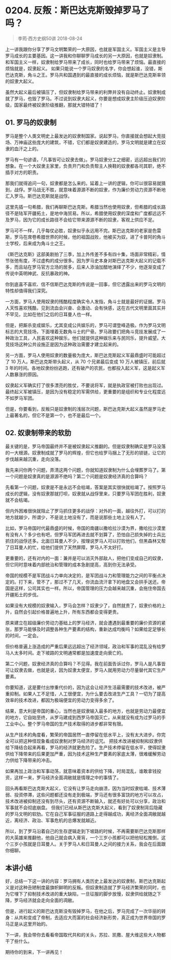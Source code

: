 # 0204. 反叛：斯巴达克斯毁掉罗马了吗？
> 李筠·西方史纲50讲
2018-08-24

上一讲我跟你分享了罗马文明繁荣的一大原因，也就是军国主义。军国主义是主导罗马成长的主要基因。这一讲我和你聊聊罗马成长的另一大原因，也就是奴隶制。和军国主义一样，奴隶制给罗马带来了成长，同时也给罗马带来了烦恼。最直接的烦恼就是，奴隶起义。
如果只能说一个罗马奴隶的名字，你会想起谁，没错，斯巴达克斯，角斗之王。罗马共和国遇到的最直接的成长烦恼，就是斯巴达克斯率领的奴隶大起义。

虽然大起义最后被镇压了，但奴隶制给罗马带来的利弊并没有自动终止。奴隶制成就了罗马，也毁了罗马。不过说到奴隶大起义，你要是想成奴隶主阶级压迫奴隶阶级，国家最终被奴隶阶级推翻，那就大错特错了！

## 01. 罗马的奴隶制

罗马是整个人类文明史上最发达的奴隶制国家。说起罗马，你直接就会想起大竞技场、万神庙这些庞大的建筑，不错，它们都是奴隶建造的，罗马文明就是建立在奴隶的血汗之上的。

罗马有一句谚语，「凡事皆可让奴隶去做」。罗马奴隶分工之细密，远远超出我们的想象。在一个大奴隶主家里，负责开门和负责帮主人换鞋的奴隶都各司其职，绝不插手对方的职责。

那我们就得追问一句，奴隶都是怎么来的。延着上一讲的逻辑，你可以很容易就猜到，战俘。罗马战无不胜，就意味着源源不断的奴隶，作为廉价劳动力资源不断地汇入罗马。斯巴达克斯就是战俘。

这里先插一句希腊，我们再聊斯巴达克斯。希腊当然也使用奴隶，但希腊的成长路径不是陆军开疆拓土，是地中海贸易。所以，希腊使用奴隶的深度和广度都远远不及罗马，因为它的成长路径不会给它带来源源不断的奴隶，客观上供应不足。

罗马可不一样，几乎每仗必胜，奴隶似乎永远用不完。斯巴达克斯的老家是色雷斯，罗马在席卷希腊世界的时候，他的祖国战败，他被买为奴，进了卡普阿的角斗士学校，后来成为角斗士之王。

《斯巴达克斯》这部美剧拍了三季，加上外传差不多有四十集，场面非常精彩，情节张弛有度，不过虚构的成分很多。因为罗马史本身对斯巴达克斯大起义的记载不多，而且站在罗马官方立场的居多，后来人添油加醋地演绎了不少，他逐渐变成了传说中英明神武、反抗暴政的神。

你到底喜不喜欢、信不信斯巴达克斯的传说是一回事，但它透露出来的罗马文明的特性却值得我们深究。

一方面，罗马人使用奴隶的残酷程度确实令人发指，角斗士就是最好的证据。罗马人天性喜欢残酷，见到流血会兴奋、会激动、会有快感，这在古代文明里面其实并不罕见，比如在他们之后的日耳曼人也一样。

但是，把厮杀变成娱乐，尤其变成公共娱乐的，罗马可谓登峰造极。作为罗马文明标志的大竞技场，下面埋着无数角斗士的尸骨。罗马政要们把角斗竞技发展成了一种政治工具，人民喜欢这种娱乐，他们就提供这种娱乐来与民同乐，提升威望。大竞技场这种公共设施正是因为这种政治需要才建立起来的。

另一方面，罗马人使用奴隶的数量极为庞大，斯巴达克斯起义军最鼎盛时可能超过了 10 万人。斯巴达克斯带头起义，从 70 个兄弟最后变成 10 万人被镇压，前后就 3 年的时间。各地奴隶纷纷逃跑，还有破产的农民，也都投入起义军，这是起义军人数暴涨的原因。

奴隶起义军确实打了很多漂亮的胜仗，不要说将军，就是执政官被打败也出现过。最终起义军被镇压，是因为没有稳定的军需供给，更重要的是组织和专业化程度远不如罗马军团。

但是，你要看到，反叛只是奴隶制的浅层次问题，斯巴达克斯大起义虽然是罗马史上最著名的，但它不是第一个，也不是最后一个。

## 02. 奴隶制带来的软肋

最关键的是，罗马帝国最终并不是被奴隶起义推翻的。但是奴隶制确实是罗马没落的一大根源。奴隶制成就了罗马的辉煌，但它也给罗马捆上了无形的锁链，让它的步伐越来越沉重，走向没落。

我先来问你两个问题，弄清这两个问题，你就知道奴隶制为什么会埋葬罗马了。第一个问题是奴隶真的是源源不绝吗？第二个问题是奴隶经济真的合算吗？

先看第一个问题，奴隶是不是永远不会枯竭，答案是其实很快就枯竭了。按照罗马成长的逻辑，没有奴隶那就打呗，奴隶就从战俘里来，只要罗马军团在胜利，奴隶就不会枯竭。

但内外困难很快就阻止了罗马抓住更多的战俘：对外的一面，越往外打，可以打的地方就越少，所谓少，不是说土地没有了，而是说那些土地上没有人了。

比如，罗马帝国时代最鼎盛的时候，帝国的南疆以撒哈拉沙漠为界，撒哈拉沙漠里有没有人？多少也有吧，但罗马军团再进去就不划算了，恐怕自己损失掉的士兵比抓住的战俘还多。北面日耳曼人不少，按理说罗马人可以打败他们，但黑森林又帮了日耳曼人的忙，给他们提供了天然屏障，罗马人不太好打。

更重要的，还有对内的一面：兼并是可以消灭外部敌人，把他们变成自己的奴隶，但它同时意味着内部统治和管理的成本急剧提高，高到你无法承受。

帝国的规模不是军团战斗力单向决定的，是军团战斗力和管理能力之间的平衡点决定的。打下来，管不了，那过不了几天，你流血流汗拿下的地盘又会拱手送还。帝国是这样，公司其实也一样。所以，帝国管理的压力会越来越沉重，会拖住帝国去开疆拓土的步伐。

如果没有大规模的奴隶输入，罗马会怎样？奴隶少了，自然就贵了，奴隶价格的上升，自然会引起价格普遍地上升，所有东西都会变得更贵。

原来建立在超级廉价劳动力基础上的罗马经济，就会遭遇到最重要的廉价资源的紧张，那罗马能够及时调整各种生产要素的结构，重新达成均衡吗？如果给定足够长的时间，一定会。

但价格普遍上涨造成的严重后果远远超出了经济领域，政治和军事的混乱没有给罗马人太多时间。走下坡路的文明通常都是加速度走向衰亡的。

第二个问题，奴隶经济真的合算吗？不见得。我在前面告诉过你，罗马人是凡事皆可让奴隶去做，也就是说，因为奴隶太便宜，罗马人就用劳动力尽量替代其它生产要素。

你要知道，这是要付出惨重代价的，因为这会让经济生活最需要的技术改进，被严重抑制。如果人工不足惜，人工很便宜，为什么要去改进生产工具？一切为了提高效率的技术改进，都因为极端便宜的劳动力变得多余了。

结果，意大利是帝国的重心，当然也是奴隶输入最多的地方，也就是劳动力最便宜的地方，它自始至终，从罗马建成到西罗马帝国灭亡，从来就没有成为过罗马的手工业中心。整个罗马帝国的生产技术取得的进步都非常有限。

从生产技术的角度看，繁荣的帝国居然一直停留在低水平上，没有太大进步。你完全可以把这种怪现象看成奴隶制对罗马经济的诅咒。
把技术改进被抑制和奴隶供给下降结合起来再看，罗马的经济就更危险了。生产技术停留在低水平，使得奴隶供给下降带来的后果更加严重，因为技术这种生产要素的家底太薄，很难缓解劳动力供给下降带来的冲击。

如果再加上政治和军事动荡，就意味着资本的供给下降，时局混乱，谁敢拿钱投资，这样一来，罗马经济全面凋敝就是情理之中的事情了。

回头再看斯巴达克斯大起义，它没有让罗马走向崩溃，因为当时奴隶枯竭、技术薄弱、投资停滞，这些问题都还没有走到极端，罗马还有很多富饶的地方可以攻占，技术改进被抑制还没有到尽头，还有资源不断输入，就还有好处可以分享，政治和军事就不会彻底崩盘。
但我们已经从斯巴达克斯大起义，看到了奴隶制背后隐藏的罗马文明的软肋。它在自己军事征服的道路上走得越成功，离经济全面凋敝就越近，离经济、政治、军事危机的总爆发就越近。

所以，到了罗马沿着自己的生存逻辑走到下坡路的时候，不再需要斯巴达克斯那样的大英雄来推翻他，他自己就会病入膏肓，一个三岁小孩都可以把他轻松推倒，这个三岁小孩就是日耳曼人。关于罗马人和日耳曼人之间的接力关系，我会在后面跟你细聊。

## 本讲小结

好，总结一下这一讲的内容：罗马拥有人类历史上最发达的奴隶制，斯巴达克斯起义是对这种丑陋制度最旗帜鲜明的反叛。但奴隶制造就了罗马经济繁荣的同时，也为它埋下了抑制技术改进的重大缺陷，一旦征服的脚步放慢，奴隶供给就随之下降，罗马经济就会走向全面的凋敝。

但是，进行起义的斯巴达克斯没有毁掉罗马，在他之后，罗马完成了一次华丽的转身：从共和变成了帝制，去适应大而富的社会经济新形势，真正成为世界帝国的罗马正是从这里开始的。

下一讲，我会带你去看看帝国取代共和的关头，苏拉、凯撒、屋大维这些大人物都干了些什么。

期待你的到来，下一讲再见！